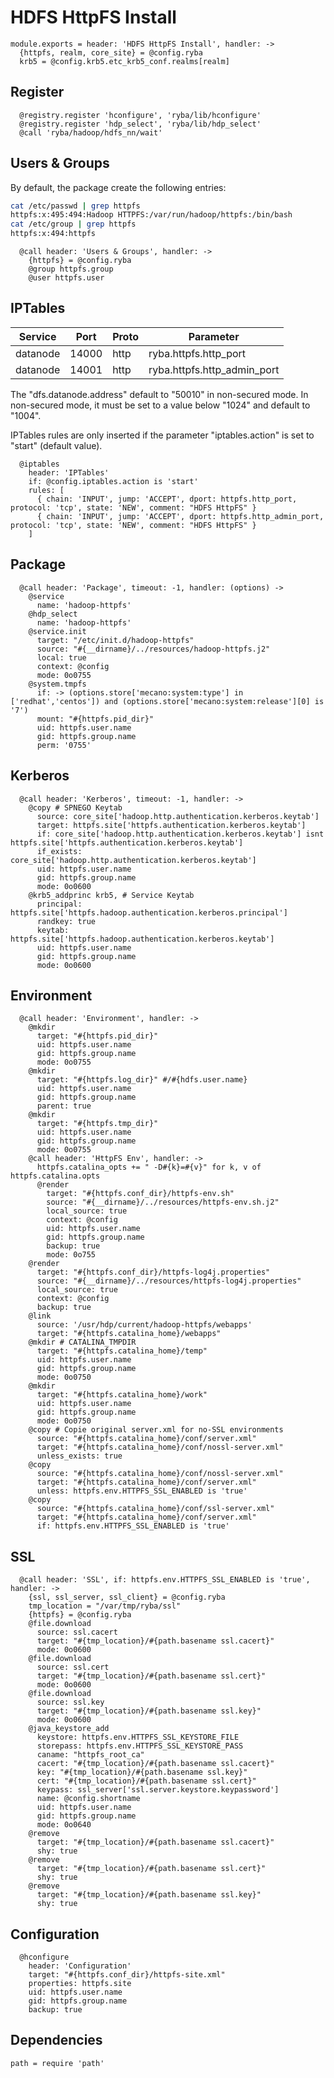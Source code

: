 
# HDFS HttpFS Install

    module.exports = header: 'HDFS HttpFS Install', handler: ->
      {httpfs, realm, core_site} = @config.ryba
      krb5 = @config.krb5.etc_krb5_conf.realms[realm]

## Register

      @registry.register 'hconfigure', 'ryba/lib/hconfigure'
      @registry.register 'hdp_select', 'ryba/lib/hdp_select'
      @call 'ryba/hadoop/hdfs_nn/wait'

## Users & Groups

By default, the package create the following entries:

```bash
cat /etc/passwd | grep httpfs
httpfs:x:495:494:Hadoop HTTPFS:/var/run/hadoop/httpfs:/bin/bash
cat /etc/group | grep httpfs
httpfs:x:494:httpfs
```

      @call header: 'Users & Groups', handler: ->
        {httpfs} = @config.ryba
        @group httpfs.group
        @user httpfs.user

## IPTables

| Service   | Port   | Proto  | Parameter                   |
|-----------|--------|--------|-----------------------------|
| datanode  | 14000  | http   | ryba.httpfs.http_port       |
| datanode  | 14001  | http   | ryba.httpfs.http_admin_port |

The "dfs.datanode.address" default to "50010" in non-secured mode. In non-secured
mode, it must be set to a value below "1024" and default to "1004".

IPTables rules are only inserted if the parameter "iptables.action" is set to
"start" (default value).

      @iptables
        header: 'IPTables'
        if: @config.iptables.action is 'start'
        rules: [
          { chain: 'INPUT', jump: 'ACCEPT', dport: httpfs.http_port, protocol: 'tcp', state: 'NEW', comment: "HDFS HttpFS" }
          { chain: 'INPUT', jump: 'ACCEPT', dport: httpfs.http_admin_port, protocol: 'tcp', state: 'NEW', comment: "HDFS HttpFS" }
        ]

## Package

      @call header: 'Package', timeout: -1, handler: (options) ->
        @service
          name: 'hadoop-httpfs'
        @hdp_select
          name: 'hadoop-httpfs'
        @service.init
          target: "/etc/init.d/hadoop-httpfs"
          source: "#{__dirname}/../resources/hadoop-httpfs.j2"
          local: true
          context: @config
          mode: 0o0755
        @system.tmpfs
          if: -> (options.store['mecano:system:type'] in ['redhat','centos']) and (options.store['mecano:system:release'][0] is '7')
          mount: "#{httpfs.pid_dir}"
          uid: httpfs.user.name
          gid: httpfs.group.name
          perm: '0755'

## Kerberos

      @call header: 'Kerberos', timeout: -1, handler: ->
        @copy # SPNEGO Keytab
          source: core_site['hadoop.http.authentication.kerberos.keytab']
          target: httpfs.site['httpfs.authentication.kerberos.keytab']
          if: core_site['hadoop.http.authentication.kerberos.keytab'] isnt httpfs.site['httpfs.authentication.kerberos.keytab']
          if_exists: core_site['hadoop.http.authentication.kerberos.keytab']
          uid: httpfs.user.name
          gid: httpfs.group.name
          mode: 0o0600
        @krb5_addprinc krb5, # Service Keytab
          principal: httpfs.site['httpfs.hadoop.authentication.kerberos.principal']
          randkey: true
          keytab: httpfs.site['httpfs.hadoop.authentication.kerberos.keytab']
          uid: httpfs.user.name
          gid: httpfs.group.name
          mode: 0o0600

## Environment

      @call header: 'Environment', handler: ->
        @mkdir
          target: "#{httpfs.pid_dir}"
          uid: httpfs.user.name
          gid: httpfs.group.name
          mode: 0o0755
        @mkdir
          target: "#{httpfs.log_dir}" #/#{hdfs.user.name}
          uid: httpfs.user.name
          gid: httpfs.group.name
          parent: true
        @mkdir
          target: "#{httpfs.tmp_dir}"
          uid: httpfs.user.name
          gid: httpfs.group.name
          mode: 0o0755
        @call header: 'HttpFS Env', handler: ->
          httpfs.catalina_opts += " -D#{k}=#{v}" for k, v of httpfs.catalina.opts
          @render
            target: "#{httpfs.conf_dir}/httpfs-env.sh"
            source: "#{__dirname}/../resources/httpfs-env.sh.j2"
            local_source: true
            context: @config
            uid: httpfs.user.name
            gid: httpfs.group.name
            backup: true
            mode: 0o755
        @render
          target: "#{httpfs.conf_dir}/httpfs-log4j.properties"
          source: "#{__dirname}/../resources/httpfs-log4j.properties"
          local_source: true
          context: @config
          backup: true
        @link
          source: '/usr/hdp/current/hadoop-httpfs/webapps'
          target: "#{httpfs.catalina_home}/webapps"
        @mkdir # CATALINA_TMPDIR
          target: "#{httpfs.catalina_home}/temp"
          uid: httpfs.user.name
          gid: httpfs.group.name
          mode: 0o0750
        @mkdir
          target: "#{httpfs.catalina_home}/work"
          uid: httpfs.user.name
          gid: httpfs.group.name
          mode: 0o0750
        @copy # Copie original server.xml for no-SSL environments
          source: "#{httpfs.catalina_home}/conf/server.xml"
          target: "#{httpfs.catalina_home}/conf/nossl-server.xml"
          unless_exists: true
        @copy
          source: "#{httpfs.catalina_home}/conf/nossl-server.xml"
          target: "#{httpfs.catalina_home}/conf/server.xml"
          unless: httpfs.env.HTTPFS_SSL_ENABLED is 'true'
        @copy
          source: "#{httpfs.catalina_home}/conf/ssl-server.xml"
          target: "#{httpfs.catalina_home}/conf/server.xml"
          if: httpfs.env.HTTPFS_SSL_ENABLED is 'true'

## SSL

      @call header: 'SSL', if: httpfs.env.HTTPFS_SSL_ENABLED is 'true', handler: ->
        {ssl, ssl_server, ssl_client} = @config.ryba
        tmp_location = "/var/tmp/ryba/ssl"
        {httpfs} = @config.ryba
        @file.download
          source: ssl.cacert
          target: "#{tmp_location}/#{path.basename ssl.cacert}"
          mode: 0o0600
        @file.download
          source: ssl.cert
          target: "#{tmp_location}/#{path.basename ssl.cert}"
          mode: 0o0600
        @file.download
          source: ssl.key
          target: "#{tmp_location}/#{path.basename ssl.key}"
          mode: 0o0600
        @java_keystore_add
          keystore: httpfs.env.HTTPFS_SSL_KEYSTORE_FILE
          storepass: httpfs.env.HTTPFS_SSL_KEYSTORE_PASS
          caname: "httpfs_root_ca"
          cacert: "#{tmp_location}/#{path.basename ssl.cacert}"
          key: "#{tmp_location}/#{path.basename ssl.key}"
          cert: "#{tmp_location}/#{path.basename ssl.cert}"
          keypass: ssl_server['ssl.server.keystore.keypassword']
          name: @config.shortname
          uid: httpfs.user.name
          gid: httpfs.group.name
          mode: 0o0640
        @remove
          target: "#{tmp_location}/#{path.basename ssl.cacert}"
          shy: true
        @remove
          target: "#{tmp_location}/#{path.basename ssl.cert}"
          shy: true
        @remove
          target: "#{tmp_location}/#{path.basename ssl.key}"
          shy: true

## Configuration

      @hconfigure
        header: 'Configuration'
        target: "#{httpfs.conf_dir}/httpfs-site.xml"
        properties: httpfs.site
        uid: httpfs.user.name
        gid: httpfs.group.name
        backup: true

## Dependencies

    path = require 'path'
